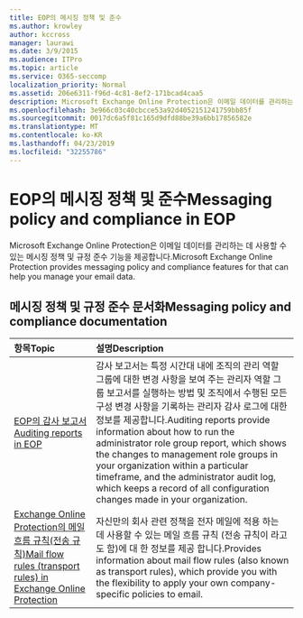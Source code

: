 ```yaml
---
title: EOP의 메시징 정책 및 준수
ms.author: krowley
author: kccross
manager: laurawi
ms.date: 3/9/2015
ms.audience: ITPro
ms.topic: article
ms.service: O365-seccomp
localization_priority: Normal
ms.assetid: 206e6311-f96d-4c81-8ef2-171bcad4caa5
description: Microsoft Exchange Online Protection은 이메일 데이터를 관리하는 데 사용할 수 있는 메시징 정책 및 규정 준수 기능을 제공합니다.
ms.openlocfilehash: 3e966c03c40cbcce53a92d4052151241759bb85f
ms.sourcegitcommit: 0017dc6a5f81c165d9dfd88be39a6bb17856582e
ms.translationtype: MT
ms.contentlocale: ko-KR
ms.lasthandoff: 04/23/2019
ms.locfileid: "32255786"
---
```

# <a name="messaging-policy-and-compliance-in-eop"></a><span data-ttu-id="3e8cc-103">EOP의 메시징 정책 및 준수</span><span class="sxs-lookup"><span data-stu-id="3e8cc-103">Messaging policy and compliance in EOP</span></span>

<span data-ttu-id="3e8cc-104">Microsoft Exchange Online Protection은 이메일 데이터를 관리하는 데 사용할 수 있는 메시징 정책 및 규정 준수 기능을 제공합니다.</span><span class="sxs-lookup"><span data-stu-id="3e8cc-104">Microsoft Exchange Online Protection provides messaging policy and compliance features for that can help you manage your email data.</span></span>
  
## <a name="messaging-policy-and-compliance-documentation"></a><span data-ttu-id="3e8cc-105">메시징 정책 및 규정 준수 문서화</span><span class="sxs-lookup"><span data-stu-id="3e8cc-105">Messaging policy and compliance documentation</span></span>

|<span data-ttu-id="3e8cc-106">**항목**</span><span class="sxs-lookup"><span data-stu-id="3e8cc-106">**Topic**</span></span>|<span data-ttu-id="3e8cc-107">**설명**</span><span class="sxs-lookup"><span data-stu-id="3e8cc-107">**Description**</span></span>|
|:-----|:-----|
|[<span data-ttu-id="3e8cc-108">EOP의 감사 보고서</span><span class="sxs-lookup"><span data-stu-id="3e8cc-108">Auditing reports in EOP</span></span>](auditing-reports-in-eop.md)|<span data-ttu-id="3e8cc-109">감사 보고서는 특정 시간대 내에 조직의 관리 역할 그룹에 대한 변경 사항을 보여 주는 관리자 역할 그룹 보고서를 실행하는 방법 및 조직에서 수행된 모든 구성 변경 사항을 기록하는 관리자 감사 로그에 대한 정보를 제공합니다.</span><span class="sxs-lookup"><span data-stu-id="3e8cc-109">Auditing reports provide information about how to run the administrator role group report, which shows the changes to management role groups in your organization within a particular timeframe, and the administrator audit log, which keeps a record of all configuration changes made in your organization.</span></span>|
|[<span data-ttu-id="3e8cc-110">Exchange Online Protection의 메일 흐름 규칙(전송 규칙)</span><span class="sxs-lookup"><span data-stu-id="3e8cc-110">Mail flow rules (transport rules) in Exchange Online Protection</span></span>](mail-flow-rules-transport-rules-0.md)|<span data-ttu-id="3e8cc-111">자신만의 회사 관련 정책을 전자 메일에 적용 하는 데 사용할 수 있는 메일 흐름 규칙 (전송 규칙이 라고도 함)에 대 한 정보를 제공 합니다.</span><span class="sxs-lookup"><span data-stu-id="3e8cc-111">Provides information about mail flow rules (also known as transport rules), which provide you with the flexibility to apply your own company-specific policies to email.</span></span>|
